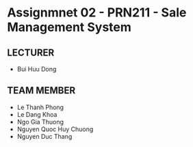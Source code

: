 # Assignmnet 02 - PRN211 - Sale Management System
## LECTURER
- Bui Huu Dong
## TEAM MEMBER 
- Le Thanh Phong
- Le Dang Khoa
- Ngo Gia Thuong
- Nguyen Quoc Huy Chuong
- Nguyen Duc Thang
